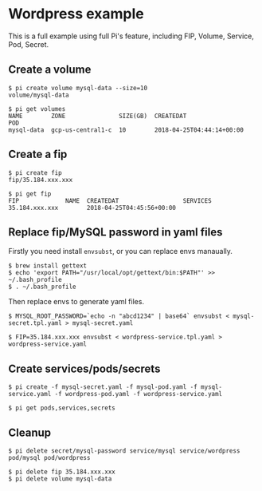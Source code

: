 # Wordpress example

This is a full example using full Pi's feature, including FIP, Volume, Service, Pod, Secret.

## Create a volume


```
$ pi create volume mysql-data --size=10
volume/mysql-data

$ pi get volumes
NAME        ZONE               SIZE(GB)  CREATEDAT                  POD
mysql-data  gcp-us-central1-c  10        2018-04-25T04:44:14+00:00

```

## Create a fip

```
$ pi create fip
fip/35.184.xxx.xxx

$ pi get fip
FIP             NAME  CREATEDAT                  SERVICES
35.184.xxx.xxx        2018-04-25T04:45:56+00:00

```


## Replace fip/MySQL password in yaml files

Firstly you need install `envsubst`, or you can replace envs manaually.

```
$ brew install gettext
$ echo 'export PATH="/usr/local/opt/gettext/bin:$PATH"' >> ~/.bash_profile
$ . ~/.bash_profile
```

Then replace envs to generate yaml files.

```
$ MYSQL_ROOT_PASSWORD=`echo -n "abcd1234" | base64` envsubst < mysql-secret.tpl.yaml > mysql-secret.yaml

$ FIP=35.184.xxx.xxx envsubst < wordpress-service.tpl.yaml > wordpress-service.yaml
```

## Create services/pods/secrets

```
$ pi create -f mysql-secret.yaml -f mysql-pod.yaml -f mysql-service.yaml -f wordpress-pod.yaml -f wordpress-service.yaml

$ pi get pods,services,secrets
```


## Cleanup

```
$ pi delete secret/mysql-password service/mysql service/wordpress pod/mysql pod/wordpress

$ pi delete fip 35.184.xxx.xxx
$ pi delete volume mysql-data
```